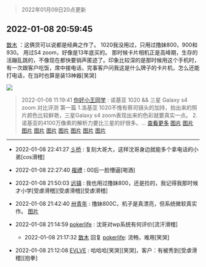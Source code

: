 > 2022年01月09日20点更新
<link rel="stylesheet" href="https://cdn.jsdelivr.net/gh/taotie6/sampleJSON@main/css/photo_show.css">
<meta name="referrer" content="no-referrer" />


 ## 2022-01-08 20:59:45 

 [㪚木](https://www.coolapk.com/feed/32687453?shareKey=NWYzNTM1MmY1ODRhNjFkOThkYWU~) ：这俩货可以说都是经典之作了。
1020我没用过，只用过撸妹800，900和930。
用过S4 zoom，好像是13年底买的。
那时候卡片相机正是高峰期，生存的活蹦乱跳的，不像现在都快要销声匿迹了。印象比较深的是那时候用这个手机时，有一次跟客户吃饭，席中接电话<!--break-->，完事客户问我这是什么牌子的卡片机，怎么还能打电话，在当时也算是装13神器[笑哭] 

<div class="album">
<img class="img-item" src="http://image.coolapk.com/feed/2019/0412/17/1081091_1555060673_5592@400x225.gif" />
</div>

> 2022-01-08 11:19:41 
> [你好小王同学](https://www.coolapk.com/feed/32675553?shareKey=ODkyYzI5Mzc1ZjliNjFkOThkYWU~) : 诺基亚 1020 &amp;&amp; 三星 Galaxy s4 zoom 对比评测 第一篇 1.洛基亚 1020不愧有蔡司镜头的加持，拍出来的照片颜色比较鲜艳，三星Galaxy s4 zoom表现出来的色彩就要真实一点。 2.诺基亚的4100万像素的解析力要比三星的好很多。... <a href="">查看更多</a> 
[图片](http://image.coolapk.com/feed/2022/0108/11/3252508_c7502151_1943_3168_146@3072x1728.jpeg)
[图片](http://image.coolapk.com/feed/2022/0108/11/3252508_c4ae390a_1943_3175_152@3840x2160.jpeg)
[图片](http://image.coolapk.com/feed/2022/0108/11/3252508_79ee5cd9_1943_3181_319@3072x1728.jpeg)
[图片](http://image.coolapk.com/feed/2022/0108/11/3252508_cd96cbe4_1943_3189_219@3840x2160.jpeg)
[图片](http://image.coolapk.com/feed/2022/0108/11/3252508_2084f080_1943_3199_701@3072x1728.jpeg)
[图片](http://image.coolapk.com/feed/2022/0108/11/3252508_1164663e_1943_3207_997@3840x2160.jpeg)
[图片](http://image.coolapk.com/feed/2022/0108/11/3252508_275e700e_1943_3212_469@1728x3072.jpeg)
[图片](http://image.coolapk.com/feed/2022/0108/11/3252508_91cdcdeb_1943_3214_509@2160x3840.jpeg)
[图片](http://image.coolapk.com/feed/2022/0108/11/3252508_6f71e029_1943_3219_514@2840x2657.jpeg)

 ------- 

- 2022-01-08 22:41:27 [彡桥](uid=3740933) : 复刻大哥大，这样沈哥身边就能多个拿电话的小弟[cos滑稽] 

- 2022-01-08 22:27:40 [複禮](uid=1437066) : 00后一脸懵逼[喝酒] 

- 2022-01-08 21:50:03 [远镇](uid=1471248) : 我也用过撸妹800，还是捡的，我记得我那时候才小学[受虐滑稽][受虐滑稽][受虐滑稽] 

- 2022-01-08 21:42:40 [卅青年](uid=855301) : 撸妹800C，机子是真漂亮，但系统微软真实作。 [图片](http://image.coolapk.com/feed/2022/0108/21/855301_88fb322e_9359_0993_545@1443x1080.jpeg)

- 2022-01-08 21:14:59 [pokerlife](uid=575409) : 沈哥对wp系统有何评价[流汗滑稽] 

    - 2022-01-08 21:17:32 [㪚木](uid=1081091) 回复 [pokerlife](uid=575409): 流畅，难用[笑哭] 

- 2022-01-08 21:12:08 [EVLVE](uid=624501) : 哈哈哈[笑哭][笑哭]，客户：有被秀到[受虐滑稽][抱拳] 

